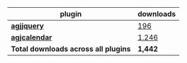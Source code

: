plugin|downloads
------|----------
[**agjjquery**](https://www.npmjs.com/package/agjjquery)|[196](https://www.npmjs.com/package/agjjquery)
[**agjcalendar**](https://www.npmjs.com/package/agjcalendar)|[1,246](https://www.npmjs.com/package/agjcalendar)
**Total downloads across all plugins**|**1,442**
